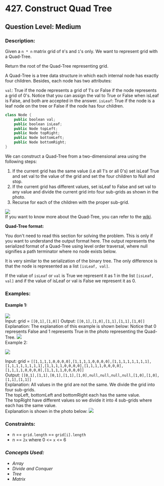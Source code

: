 # 427. Construct Quad Tree
## Question Level: Medium
### Description:
Given a `n * n` matrix grid of `0`'s and `1`'s only. We want to represent grid with a Quad-Tree.

Return the root of the Quad-Tree representing grid.

A Quad-Tree is a tree data structure in which each internal node has exactly four children. Besides, each node has two attributes:

`val`: True if the node represents a grid of 1's or False if the node represents a grid of 0's. Notice that you can assign the val to True or False when isLeaf is False, and both are accepted in the answer.
`isLeaf`: True if the node is a leaf node on the tree or False if the node has four children.
```C++
class Node {
    public boolean val;
    public boolean isLeaf;
    public Node topLeft;
    public Node topRight;
    public Node bottomLeft;
    public Node bottomRight;
}
```
We can construct a Quad-Tree from a two-dimensional area using the following steps:

1. If the current grid has the same value (i.e all 1's or all 0's) set isLeaf True and set val to the value of the grid and set the four children to Null and stop.
2. If the current grid has different values, set isLeaf to False and set val to any value and divide the current grid into four sub-grids as shown in the photo.
3. Recurse for each of the children with the proper sub-grid.

<img src="https://assets.leetcode.com/uploads/2020/02/11/new_top.png"><br>
If you want to know more about the Quad-Tree, you can refer to the <a href="https://en.wikipedia.org/wiki/Quadtree">wiki</a>.

**Quad-Tree format:**

You don't need to read this section for solving the problem. This is only if you want to understand the output format here. The output represents the serialized format of a Quad-Tree using level order traversal, where null signifies a path terminator where no node exists below.

It is very similar to the serialization of the binary tree. The only difference is that the node is represented as a list `[isLeaf, val]`.

If the value of `isLeaf` or `val` is True we represent it as 1 in the list `[isLeaf, val]` and if the value of isLeaf or val is False we represent it as 0.

### Examples:
#### Example 1:

<img src="https://assets.leetcode.com/uploads/2020/02/11/grid1.png"><br>
Input: grid = `[[0,1],[1,0]]`
Output: `[[0,1],[1,0],[1,1],[1,1],[1,0]]`
Explanation: The explanation of this example is shown below:
Notice that 0 represents False and 1 represents True in the photo representing the Quad-Tree.
<img src="https://assets.leetcode.com/uploads/2020/02/12/e1tree.png"><br>
Example 2:

<img src="https://assets.leetcode.com/uploads/2020/02/12/e2mat.png"><br>

Input: grid = `[[1,1,1,1,0,0,0,0],[1,1,1,1,0,0,0,0],[1,1,1,1,1,1,1,1],[1,1,1,1,1,1,1,1],[1,1,1,1,0,0,0,0],[1,1,1,1,0,0,0,0],[1,1,1,1,0,0,0,0],[1,1,1,1,0,0,0,0]]`  
Output: `[[0,1],[1,1],[0,1],[1,1],[1,0],null,null,null,null,[1,0],[1,0],[1,1],[1,1]]`  
Explanation: All values in the grid are not the same. We divide the grid into four sub-grids.  
The topLeft, bottomLeft and bottomRight each has the same value.  
The topRight have different values so we divide it into 4 sub-grids where each has the same value.  
Explanation is shown in the photo below:
<img src="https://assets.leetcode.com/uploads/2020/02/12/e2tree.png"><br>

### Constraints:

- n == `grid.length` == `grid[i].length`
- n == `2x` where 0 <= `x` <= 6

### <i>Concepts Used:
- Array
- Divide and Conquer
- Tree
- Matrix</i>